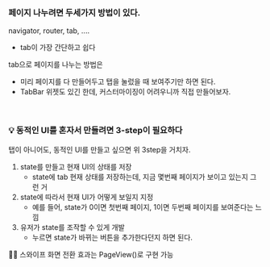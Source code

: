 ### 페이지 나누려면 두세가지 방법이 있다.

navigator, router, tab, ....

- tab이 가장 간단하고 쉽다

tab으로 페이지를 나누는 방법은

- 미리 페이지를 다 만들어두고 탭을 눌렀을 때 보여주기만 하면 된다.
- TabBar 위젯도 있긴 한데, 커스터마이징이 어려우니까 직접 만들어보자.

<br/>

### 💡 동적인 UI를 혼자서 만들려면 3-step이 필요하다

탭이 아니어도, 동적인 UI를 만들고 싶으면 위 3step을 거치자.

1. state를 만들고 현재 UI의 상태를 저장
   - state에 tab 현재 상태를 저장하는데, 지금 몇번째 페이지가 보이고 있는지 그런 거
2. state에 따라서 현재 UI가 어떻게 보일지 지정
   - 예를 들어, state가 0이면 첫번째 페이지, 1이면 두번째 페이지를 보여준다는 느낌
3. 유저가 state를 조작할 수 있게 개발
   - 누르면 state가 바뀌는 버튼을 추가한다던지 하면 된다.

✌🏻 스와이프 화면 전환 효과는 PageView()로 구현 가능
